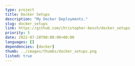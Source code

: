 ```yaml
---
type: project
title: Docker Setups
description: "My Docker Deployments."
slug: docker_setups
link: https://github.com/christopher-besch/docker_setups
priority: 5
date: 2022-07-28T00:00:00+00:00
languages: []
dependencies: [docker]
thumb: ../images/thumbs/docker_setups.png
listed: true
---
```


